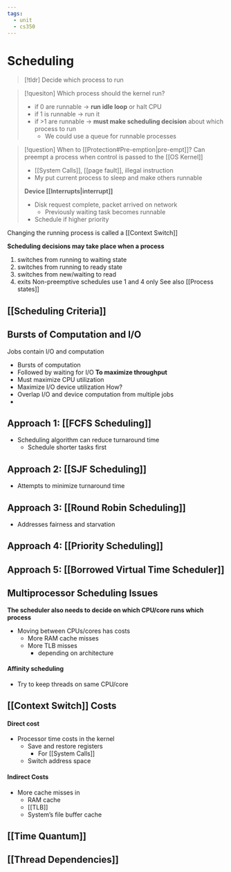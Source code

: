 ```yaml
---
tags:
  - unit
  - cs350
---
```

# Scheduling
> [!tldr] Decide which process to run

> [!quesiton] Which process should the kernel run?
> * if 0 are runnable → **run idle loop** or halt CPU
> * if 1 is runnable → run it
> * if >1 are runnable → **must make scheduling decision** about which process to run
> 	* We could use a queue for runnable processes

> [!question] When to [[Protection#Pre-emption|pre-empt]]?
> Can preempt a process when control is passed to the [[OS Kernel]]
> * [[System Calls]], [[page fault]], illegal instruction
> * My put current process to sleep and make others runnable
> 
> **Device [[Interrupts|interrupt]]**
> * Disk request complete, packet arrived on network
> 	* Previously waiting task becomes runnable
> * Schedule if higher priority

Changing the running process is called a [[Context Switch]]

**Scheduling decisions may take place when a process**
1. switches from running to waiting state
2. switches from running to ready state
3. switches from new/waiting to read
4. exits
Non-preemptive schedules use 1 and 4 only
See also [[Process states]]
## [[Scheduling Criteria]]

## Bursts of Computation and I/O
Jobs contain I/O and computation
* Bursts of computation
* Followed by waiting for I/O
**To maximize throughput**
* Must maximize CPU utilization
* Maximize I/O device utilization
How?
* Overlap I/O and device computation from multiple jobs
* 
## Approach 1: [[FCFS Scheduling]]
* Scheduling algorithm can reduce turnaround time
	* Schedule shorter tasks first
## Approach 2: [[SJF Scheduling]]
* Attempts to minimize turnaround time
## Approach 3: [[Round Robin Scheduling]]
* Addresses fairness and starvation
## Approach 4: [[Priority Scheduling]]
## Approach 5: [[Borrowed Virtual Time Scheduler]]

## Multiprocessor Scheduling Issues
**The scheduler also needs to decide on which CPU/core runs which process**
* Moving between CPUs/cores has costs
	* More RAM cache misses
	* More TLB misses
		* depending on architecture
#### Affinity scheduling
* Try to keep threads on same CPU/core
## [[Context Switch]] Costs
#### Direct cost
* Processor time costs in the kernel
	* Save and restore registers
		* For [[System Calls]]
	* Switch address space
#### Indirect Costs
* More cache misses in
	* RAM cache
	* [[TLB]]
	* System’s file buffer cache

## [[Time Quantum]]

## [[Thread Dependencies]]
